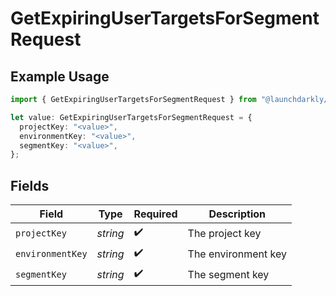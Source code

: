 # GetExpiringUserTargetsForSegmentRequest

## Example Usage

```typescript
import { GetExpiringUserTargetsForSegmentRequest } from "@launchdarkly/mcp-server/models/operations";

let value: GetExpiringUserTargetsForSegmentRequest = {
  projectKey: "<value>",
  environmentKey: "<value>",
  segmentKey: "<value>",
};
```

## Fields

| Field               | Type                | Required            | Description         |
| ------------------- | ------------------- | ------------------- | ------------------- |
| `projectKey`        | *string*            | :heavy_check_mark:  | The project key     |
| `environmentKey`    | *string*            | :heavy_check_mark:  | The environment key |
| `segmentKey`        | *string*            | :heavy_check_mark:  | The segment key     |